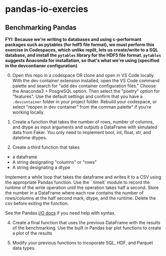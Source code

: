 # pandas-io-exercies

## Benchmarking Pandas

**FYI: Because we're writing to databases and using c-performant packages such as pytables (for hdf5 file format), we must perform this exercise in Codespaces, which unlike replit, lets us create/write to a SQL database, and install the `pytables` library for the HDF5 file format. `pytables` suggests Anaconda for installation, so that's what we're using (specified in the devcontianer configuration)**

0. Open this repo in a codespace OR clone and open in VS Code locally. With the dev container extension installed, open the VS Code command palette and search for "add dev container configuration files." Choose the Anaconda3 + PosgreSQL option. Then select the "poetry" option for "features". Use the default settings and confirm that you have a `.devcontainer` folder in your project folder. Rebuild your codespace, or select "reopen in dev container" from the comman palette" if you're working locally.

1. Create a function that takes the number of rows, number of columns, and dtype as input arguments and outputs a DataFrame with simulated data from Faker. You only need to implement bool, int, float, str, and datetime dtypes.


3. Create a third function that takes
- a dataframe
- A string designating "columns" or "rows"
- A string designating a dtype

Implement a while loop that takes the dataframe and writes it to a CSV using the appropriate Pandas function. Use the ``timeit`  module to record the runtime of the write operation until the operation takes half a second. Store the number in a DataFrame where each row contains the number of rows/columns at the half second mark, dtype, and the runtime. Delete the csv before exiting the function.

See the Pandas [I/O docs](https://pandas.pydata.org/pandas-docs/stable/user_guide/io.html) if you need help with syntax.

4. Create a final function that uses the previous DataFrame with the results of the benchmarking. Use the built in Pandas bar plot functions to create a plot of the results

5. Modify your previous functions to incoporate SQL, HDF, and Parquet data types.
  
